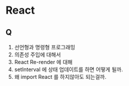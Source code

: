 # React

## Q

 1. 선언형과 명령형 프로그래밍
 2. 의존성 주입에 대해서
 3. React Re-render 에 대해
 4. setInterval 에 상태 업데이트를 하면 어떻게 될까.
 5. 왜 import React 를 하지않아도 되는걸까.
